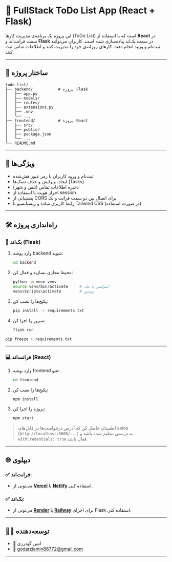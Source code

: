 
# 📝 FullStack ToDo List App (React + Flask)

این پروژه یک برنامه‌ی مدیریت کارها (ToDo List) است که با استفاده از **React** در سمت فرانت‌اند و **Flask** در سمت بک‌اند پیاده‌سازی شده است. کاربران می‌توانند ثبت‌نام و ورود انجام دهند، کارهای روزانه‌ی خود را مدیریت کنند و اطلاعات تماس ثبت کنند.

---

## 📁 ساختار پروژه

```
todo-list/
├── backend/           # پروژه Flask
│   ├── app.py
│   ├── models/
│   ├── routes/
│   ├── extensions.py
│   ├── .env
│   └── ...
├── frontend/          # پروژه React
│   ├── src/
│   ├── public/
│   ├── package.json
│   └── ...
└── README.md
```

---

## 🚀 ویژگی‌ها

- ثبت‌نام و ورود کاربران با رمز عبور هش‌شده
- ایجاد، ویرایش و حذف تسک‌ها (Tasks)
- ذخیره اطلاعات تماس (تلفن و شهر)
- احراز هویت با استفاده از session
- پشتیبانی از CORS برای اتصال بین دو سمت فرانت و بک
- رابط کاربری ساده و ریسپانسیو با Tailwind CSS (در صورت استفاده)

---

## 🛠 راه‌اندازی پروژه

### 🔧 بک‌اند (Flask)

1. وارد پوشه backend شوید:
   ```bash
   cd backend
   ```

2. محیط مجازی بسازید و فعال کن:
   ```bash
   python -m venv venv
   source venv/bin/activate     # لینوکس یا مک
   venv\Scripts\activate        # ویندوز
   ```

3. پکیج‌ها را نصب کن:
   ```bash
   pip install -r requirements.txt
   ```

4. سرور را اجرا کن:
   ```bash
   flask run
   ```


```bash
pip freeze > requirements.txt
```

---

### 💻 فرانت‌اند (React)

1. وارد پوشه frontend شو:
   ```bash
   cd frontend
   ```

2. پکیج‌ها را نصب کن:
   ```bash
   npm install
   ```

3. پروژه را اجرا کن:
   ```bash
   npm start
   ```

> اطمینان حاصل کن که آدرس درخواست‌ها در فایل‌های axios (`http://localhost:5000/...`) به درستی تنظیم شده باشد و `withCredentials: true` فعال باشد.

---

## 🌐 دیپلوی

### ✅ فرانت‌اند:
- می‌تونی از [**Vercel**](https://vercel.com/) یا [**Netlify**](https://www.netlify.com/) استفاده کنی.

### ✅ بک‌اند:
- می‌تونی از [**Render**](https://render.com/) یا [**Railway**](https://railway.app/) برای اجرای Flask استفاده کنی.

---

## 🧑‍💻 توسعه‌دهنده

- 👤 امین گودرزی
- 📧 godarziamin86772@gmail.com
---
